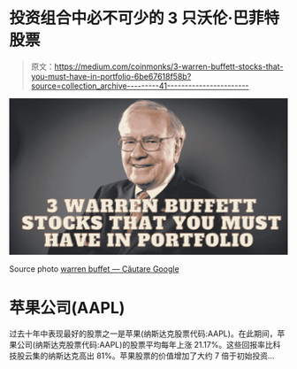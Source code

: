 # 投资组合中必不可少的 3 只沃伦·巴菲特股票

> 原文：<https://medium.com/coinmonks/3-warren-buffett-stocks-that-you-must-have-in-portfolio-6be67618f58b?source=collection_archive---------41----------------------->

![](img/5ffbcbba0819b6c0bae91496155879ba.png)

Source photo [warren buffet — Căutare Google](https://www.google.ro/search?q=warren+buffet&sxsrf=ALiCzsb6pVYHzoEkIbIm4veCN8Oc7i6qag:1666197710476&source=lnms&tbm=isch&sa=X&ved=2ahUKEwji5KGV3uz6AhU_X_EDHeRcAj4Q_AUoAXoECAEQAw&biw=1319&bih=649&dpr=1#imgrc=Nf2yME84d2a-kM)

# 苹果公司(AAPL)

过去十年中表现最好的股票之一是苹果(纳斯达克股票代码:AAPL)。在此期间，苹果公司(纳斯达克股票代码:AAPL)的股票平均每年上涨 21.17%。这些回报率比科技股云集的纳斯达克高出 81%。苹果股票的价值增加了大约 7 倍于初始投资…